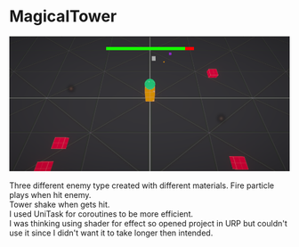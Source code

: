 # MagicalTower
 
![MagicalTower](.github/MagicalTower.png)

Three different enemy type created with different materials. Fire particle plays when hit enemy. <br/>
Tower shake when gets hit. <br/>
I used UniTask for coroutines to be more efficient.<br/>
I was thinking using shader for effect so opened project in URP but couldn't use it since I didn't want it to take longer then intended. 
